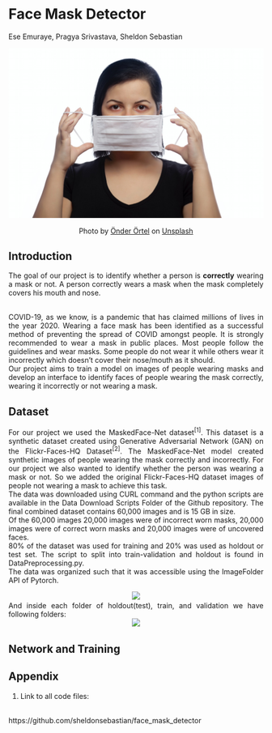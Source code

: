 # Face Mask Detector

Ese Emuraye, Pragya Srivastava, Sheldon Sebastian

![](saved_images/banner.jpg)
<center>Photo by <a href="https://unsplash.com/@onderortel?utm_source=unsplash&utm_medium=referral&utm_content=creditCopyText">Önder Örtel</a> on <a href="https://unsplash.com/s/photos/face-mask?utm_source=unsplash&utm_medium=referral&utm_content=creditCopyText">Unsplash</a></center>
  

## Introduction

<div style="text-align: justify"> 

The goal of our project is to identify whether a person is <b>correctly</b> wearing a mask or not. A person
correctly wears a mask when the mask completely covers his mouth and nose.

<br>
COVID-19, as we know, is a pandemic that has claimed millions of lives in the year 2020. Wearing
a face mask has been identified as a successful method of preventing the spread of COVID
amongst people. It is strongly recommended to wear a mask in public places. Most people follow
the guidelines and wear masks. Some people do not wear it while others wear it incorrectly which
doesn’t cover their nose/mouth as it should.

<br>
Our project aims to train a model on images of people wearing masks and develop an interface to
identify faces of people wearing the mask correctly, wearing it incorrectly or not wearing a mask.

</div>


## Dataset

<div style="text-align: justify">

For our project we used the MaskedFace-Net dataset<sup>[1]</sup>. This dataset is a synthetic dataset created
using Generative Adversarial Network (GAN) on the Flickr-Faces-HQ Dataset<sup>[2]</sup>. The
MaskedFace-Net model created synthetic images of people wearing the mask correctly and
incorrectly. For our project we also wanted to identify whether the person was wearing a mask or
not. So we added the original Flickr-Faces-HQ dataset images of people not wearing a mask to
achieve this task.
<br>
The data was downloaded using CURL command and the python scripts are available in the Data
Download Scripts Folder of the Github repository. The final combined dataset contains 60,000
images and is 15 GB in size.
<br>
Of the 60,000 images 20,000 images were of incorrect worn masks, 20,000 images were of
correct worn masks and 20,000 images were of uncovered faces.
<br>
80% of the dataset was used for training and 20% was used as holdout or test set. The script to
split into train-validation and holdout is found in DataPreprocessing.py. 
<br>
The data was organized such that it was accessible using the ImageFolder API of Pytorch.
</div>

<center><img src="saved_images/img1.png"/></center>

<div style="text-align: justify">
And inside each folder of holdout(test), train, and validation we have following folders:
</div>
<center><img src="saved_images/img2.png"/></center>



## Network and Training



## Appendix

<div style="text-align: justify">

1. Link to all code files:
<br>
 https://github.com/sheldonsebastian/face_mask_detector
<br>

</div>


